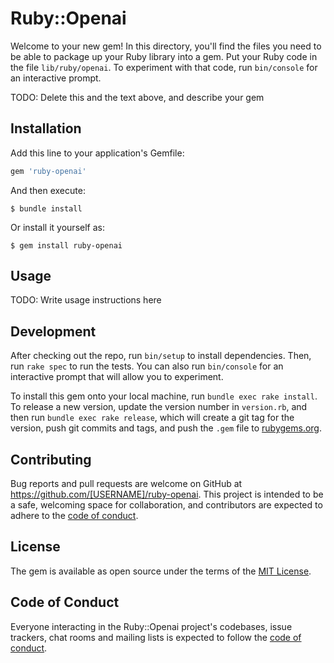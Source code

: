 # Ruby::Openai

Welcome to your new gem! In this directory, you'll find the files you need to be able to package up your Ruby library into a gem. Put your Ruby code in the file `lib/ruby/openai`. To experiment with that code, run `bin/console` for an interactive prompt.

TODO: Delete this and the text above, and describe your gem

## Installation

Add this line to your application's Gemfile:

```ruby
gem 'ruby-openai'
```

And then execute:

    $ bundle install

Or install it yourself as:

    $ gem install ruby-openai

## Usage

TODO: Write usage instructions here

## Development

After checking out the repo, run `bin/setup` to install dependencies. Then, run `rake spec` to run the tests. You can also run `bin/console` for an interactive prompt that will allow you to experiment.

To install this gem onto your local machine, run `bundle exec rake install`. To release a new version, update the version number in `version.rb`, and then run `bundle exec rake release`, which will create a git tag for the version, push git commits and tags, and push the `.gem` file to [rubygems.org](https://rubygems.org).

## Contributing

Bug reports and pull requests are welcome on GitHub at https://github.com/[USERNAME]/ruby-openai. This project is intended to be a safe, welcoming space for collaboration, and contributors are expected to adhere to the [code of conduct](https://github.com/[USERNAME]/ruby-openai/blob/master/CODE_OF_CONDUCT.md).


## License

The gem is available as open source under the terms of the [MIT License](https://opensource.org/licenses/MIT).

## Code of Conduct

Everyone interacting in the Ruby::Openai project's codebases, issue trackers, chat rooms and mailing lists is expected to follow the [code of conduct](https://github.com/[USERNAME]/ruby-openai/blob/master/CODE_OF_CONDUCT.md).
